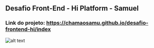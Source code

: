 ## Desafio Front-End - Hi Platform - Samuel
### Link do projeto: https://chamaosamu.github.io/desafio-frontend-hi/index
![alt text](https://github.com/chamaosamu/desafio-frontend-hiplatform/blob/97af22b60346f704982e3e1bf7f6eececa098361/desafio.png)
